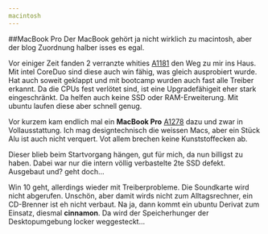 ```yaml
---
macintosh
---
```

##MacBook Pro
Der MacBook gehört ja nicht wirklich zu macintosh, aber der blog Zuordnung halber isses es egal.

Vor einiger Zeit fanden 2 verranzte whities [A1181](https://everymac.com/systems/apple/macbook/specs/macbook_2.0_white.html) den Weg zu mir ins Haus. Mit intel CoreDuo sind diese auch win fähig, was gleich ausprobiert wurde. Hat auch soweit geklappt und mit bootcamp wurden auch fast alle Treiber erkannt. Da die CPUs fest verlötet sind, ist eine Upgradefähigeit eher stark eingeschränkt. Da helfen auch keine SSD oder RAM-Erweiterung.
Mit ubuntu laufen diese aber schnell genug.

Vor kurzem kam endlich mal ein **MacBook Pro** [A1278](https://everymac.com/systems/apple/macbook/specs/macbook-core-2-duo-2.4-aluminum-13-late-2008-unibody-specs.html) dazu und zwar in Vollausstattung. Ich mag designtechnisch die weissen Macs, aber ein Stück Alu ist auch nicht verquert. Vot allem brechen keine Kunststoffecken ab.

Dieser blieb beim Startvorgang hängen, gut für mich, da nun billigst zu haben. Dabei war nur die intern völlig verbastelte 2te SSD defekt. Ausgebaut und? geht doch...

Win 10 geht, allerdings wieder mit Treiberprobleme. Die Soundkarte wird nicht abgerufen. Unschön, aber damit wirds nicht zum Alltagsrechner, ein CD-Brenner ist eh nicht verbaut. Na ja, dann kommt ein ubuntu Derivat zum Einsatz, diesmal **cinnamon**. Da wird der Speicherhunger der Desktopumgebung locker weggesteckt...
